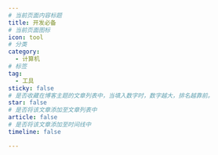 ```yaml
---
# 当前页面内容标题
title: 开发必备
# 当前页面图标
icon: tool
# 分类
category:
  - 计算机
# 标签
tag:
  - 工具
sticky: false
# 是否收藏在博客主题的文章列表中，当填入数字时，数字越大，排名越靠前。
star: false
# 是否将该文章添加至文章列表中
article: false
# 是否将该文章添加至时间线中
timeline: false

---
```


